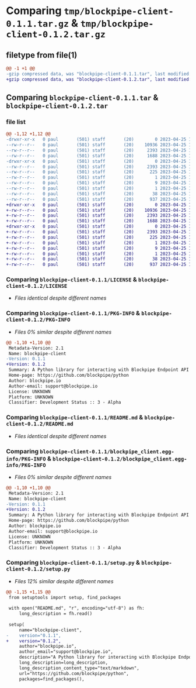 # Comparing `tmp/blockpipe-client-0.1.1.tar.gz` & `tmp/blockpipe-client-0.1.2.tar.gz`

## filetype from file(1)

```diff
@@ -1 +1 @@
-gzip compressed data, was "blockpipe-client-0.1.1.tar", last modified: Tue Apr 25 11:14:33 2023, max compression
+gzip compressed data, was "blockpipe-client-0.1.2.tar", last modified: Tue Apr 25 11:20:50 2023, max compression
```

## Comparing `blockpipe-client-0.1.1.tar` & `blockpipe-client-0.1.2.tar`

### file list

```diff
@@ -1,12 +1,12 @@
-drwxr-xr-x   0 paul       (501) staff       (20)        0 2023-04-25 11:14:33.498366 blockpipe-client-0.1.1/
--rw-r--r--   0 paul       (501) staff       (20)    10936 2023-04-25 10:23:33.000000 blockpipe-client-0.1.1/LICENSE
--rw-r--r--   0 paul       (501) staff       (20)     2393 2023-04-25 11:14:33.498213 blockpipe-client-0.1.1/PKG-INFO
--rw-r--r--   0 paul       (501) staff       (20)     1688 2023-04-25 11:14:24.000000 blockpipe-client-0.1.1/README.md
-drwxr-xr-x   0 paul       (501) staff       (20)        0 2023-04-25 11:14:33.497962 blockpipe-client-0.1.1/blockpipe_client.egg-info/
--rw-r--r--   0 paul       (501) staff       (20)     2393 2023-04-25 11:14:33.000000 blockpipe-client-0.1.1/blockpipe_client.egg-info/PKG-INFO
--rw-r--r--   0 paul       (501) staff       (20)      225 2023-04-25 11:14:33.000000 blockpipe-client-0.1.1/blockpipe_client.egg-info/SOURCES.txt
--rw-r--r--   0 paul       (501) staff       (20)        1 2023-04-25 11:14:33.000000 blockpipe-client-0.1.1/blockpipe_client.egg-info/dependency_links.txt
--rw-r--r--   0 paul       (501) staff       (20)        9 2023-04-25 11:14:33.000000 blockpipe-client-0.1.1/blockpipe_client.egg-info/requires.txt
--rw-r--r--   0 paul       (501) staff       (20)        1 2023-04-25 11:14:33.000000 blockpipe-client-0.1.1/blockpipe_client.egg-info/top_level.txt
--rw-r--r--   0 paul       (501) staff       (20)       38 2023-04-25 11:14:33.498409 blockpipe-client-0.1.1/setup.cfg
--rw-r--r--   0 paul       (501) staff       (20)      937 2023-04-25 11:13:13.000000 blockpipe-client-0.1.1/setup.py
+drwxr-xr-x   0 paul       (501) staff       (20)        0 2023-04-25 11:20:50.390137 blockpipe-client-0.1.2/
+-rw-r--r--   0 paul       (501) staff       (20)    10936 2023-04-25 10:23:33.000000 blockpipe-client-0.1.2/LICENSE
+-rw-r--r--   0 paul       (501) staff       (20)     2393 2023-04-25 11:20:50.390029 blockpipe-client-0.1.2/PKG-INFO
+-rw-r--r--   0 paul       (501) staff       (20)     1688 2023-04-25 11:14:24.000000 blockpipe-client-0.1.2/README.md
+drwxr-xr-x   0 paul       (501) staff       (20)        0 2023-04-25 11:20:50.389883 blockpipe-client-0.1.2/blockpipe_client.egg-info/
+-rw-r--r--   0 paul       (501) staff       (20)     2393 2023-04-25 11:20:50.000000 blockpipe-client-0.1.2/blockpipe_client.egg-info/PKG-INFO
+-rw-r--r--   0 paul       (501) staff       (20)      225 2023-04-25 11:20:50.000000 blockpipe-client-0.1.2/blockpipe_client.egg-info/SOURCES.txt
+-rw-r--r--   0 paul       (501) staff       (20)        1 2023-04-25 11:20:50.000000 blockpipe-client-0.1.2/blockpipe_client.egg-info/dependency_links.txt
+-rw-r--r--   0 paul       (501) staff       (20)        9 2023-04-25 11:20:50.000000 blockpipe-client-0.1.2/blockpipe_client.egg-info/requires.txt
+-rw-r--r--   0 paul       (501) staff       (20)        1 2023-04-25 11:20:50.000000 blockpipe-client-0.1.2/blockpipe_client.egg-info/top_level.txt
+-rw-r--r--   0 paul       (501) staff       (20)       38 2023-04-25 11:20:50.390170 blockpipe-client-0.1.2/setup.cfg
+-rw-r--r--   0 paul       (501) staff       (20)      937 2023-04-25 11:20:47.000000 blockpipe-client-0.1.2/setup.py
```

### Comparing `blockpipe-client-0.1.1/LICENSE` & `blockpipe-client-0.1.2/LICENSE`

 * *Files identical despite different names*

### Comparing `blockpipe-client-0.1.1/PKG-INFO` & `blockpipe-client-0.1.2/PKG-INFO`

 * *Files 0% similar despite different names*

```diff
@@ -1,10 +1,10 @@
 Metadata-Version: 2.1
 Name: blockpipe-client
-Version: 0.1.1
+Version: 0.1.2
 Summary: A Python library for interacting with Blockpipe Endpoint API
 Home-page: https://github.com/blockpipe/python
 Author: blockpipe.io
 Author-email: support@blockpipe.io
 License: UNKNOWN
 Platform: UNKNOWN
 Classifier: Development Status :: 3 - Alpha
```

### Comparing `blockpipe-client-0.1.1/README.md` & `blockpipe-client-0.1.2/README.md`

 * *Files identical despite different names*

### Comparing `blockpipe-client-0.1.1/blockpipe_client.egg-info/PKG-INFO` & `blockpipe-client-0.1.2/blockpipe_client.egg-info/PKG-INFO`

 * *Files 0% similar despite different names*

```diff
@@ -1,10 +1,10 @@
 Metadata-Version: 2.1
 Name: blockpipe-client
-Version: 0.1.1
+Version: 0.1.2
 Summary: A Python library for interacting with Blockpipe Endpoint API
 Home-page: https://github.com/blockpipe/python
 Author: blockpipe.io
 Author-email: support@blockpipe.io
 License: UNKNOWN
 Platform: UNKNOWN
 Classifier: Development Status :: 3 - Alpha
```

### Comparing `blockpipe-client-0.1.1/setup.py` & `blockpipe-client-0.1.2/setup.py`

 * *Files 12% similar despite different names*

```diff
@@ -1,15 +1,15 @@
 from setuptools import setup, find_packages
 
 with open("README.md", "r", encoding="utf-8") as fh:
     long_description = fh.read()
 
 setup(
     name="blockpipe-client",
-    version="0.1.1",
+    version="0.1.2",
     author="blockpipe.io",
     author_email="support@blockpipe.io",
     description="A Python library for interacting with Blockpipe Endpoint API",
     long_description=long_description,
     long_description_content_type="text/markdown",
     url="https://github.com/blockpipe/python",
     packages=find_packages(),
```

